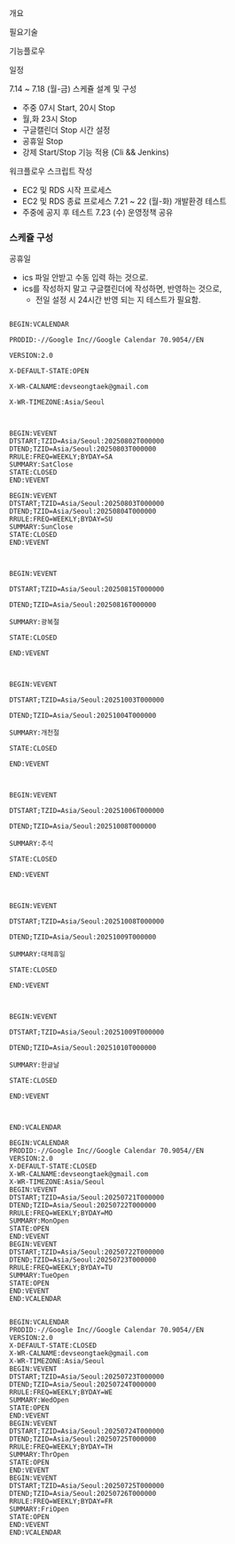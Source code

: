 

개요 


필요기술



기능플로우




일정

7.14 ~ 7.18 (월-금)
스케쥴 설계 및 구성 
- 주중 07시 Start, 20시 Stop
- 월,화 23시 Stop
- 구글캘린더 Stop 시간 설정
- 공휴일 Stop
- 강제 Start/Stop 기능 적용 (Cli && Jenkins)


워크플로우 스크립트 작성
- EC2 및 RDS 시작 프로세스
- EC2 및 RDS 종료 프로세스
7.21 ~ 22 (월-화)
개발환경 테스트
- 주중에 공지 후 테스트
7.23 (수)
운영정책 공유



### 스케쥴 구성


공휴일
- ics 파일 안받고 수동 입력 하는 것으로.
- ics를 작성하지 말고 구글캘린더에 작성하면, 반영하는 것으로,
	- 전일 설정 시 24시간 반영 되는 지 테스트가 필요함.



~~~

BEGIN:VCALENDAR

PRODID:-//Google Inc//Google Calendar 70.9054//EN

VERSION:2.0

X-DEFAULT-STATE:OPEN

X-WR-CALNAME:devseongtaek@gmail.com

X-WR-TIMEZONE:Asia/Seoul



BEGIN:VEVENT
DTSTART;TZID=Asia/Seoul:20250802T000000
DTEND;TZID=Asia/Seoul:20250803T000000
RRULE:FREQ=WEEKLY;BYDAY=SA
SUMMARY:SatClose
STATE:CLOSED
END:VEVENT

BEGIN:VEVENT
DTSTART;TZID=Asia/Seoul:20250803T000000
DTEND;TZID=Asia/Seoul:20250804T000000
RRULE:FREQ=WEEKLY;BYDAY=SU
SUMMARY:SunClose
STATE:CLOSED
END:VEVENT

  

BEGIN:VEVENT

DTSTART;TZID=Asia/Seoul:20250815T000000

DTEND;TZID=Asia/Seoul:20250816T000000

SUMMARY:광복절

STATE:CLOSED

END:VEVENT

  

BEGIN:VEVENT

DTSTART;TZID=Asia/Seoul:20251003T000000

DTEND;TZID=Asia/Seoul:20251004T000000

SUMMARY:개천절

STATE:CLOSED

END:VEVENT

  

BEGIN:VEVENT

DTSTART;TZID=Asia/Seoul:20251006T000000

DTEND;TZID=Asia/Seoul:20251008T000000

SUMMARY:추석

STATE:CLOSED

END:VEVENT

  

BEGIN:VEVENT

DTSTART;TZID=Asia/Seoul:20251008T000000

DTEND;TZID=Asia/Seoul:20251009T000000

SUMMARY:대체휴일

STATE:CLOSED

END:VEVENT

  

BEGIN:VEVENT

DTSTART;TZID=Asia/Seoul:20251009T000000

DTEND;TZID=Asia/Seoul:20251010T000000

SUMMARY:한글날

STATE:CLOSED

END:VEVENT

  

END:VCALENDAR

~~~


~~~
BEGIN:VCALENDAR
PRODID:-//Google Inc//Google Calendar 70.9054//EN
VERSION:2.0
X-DEFAULT-STATE:CLOSED
X-WR-CALNAME:devseongtaek@gmail.com
X-WR-TIMEZONE:Asia/Seoul
BEGIN:VEVENT
DTSTART;TZID=Asia/Seoul:20250721T000000
DTEND;TZID=Asia/Seoul:20250722T000000
RRULE:FREQ=WEEKLY;BYDAY=MO
SUMMARY:MonOpen
STATE:OPEN
END:VEVENT
BEGIN:VEVENT
DTSTART;TZID=Asia/Seoul:20250722T000000
DTEND;TZID=Asia/Seoul:20250723T000000
RRULE:FREQ=WEEKLY;BYDAY=TU
SUMMARY:TueOpen
STATE:OPEN
END:VEVENT
END:VCALENDAR


~~~


~~~
BEGIN:VCALENDAR
PRODID:-//Google Inc//Google Calendar 70.9054//EN
VERSION:2.0
X-DEFAULT-STATE:CLOSED
X-WR-CALNAME:devseongtaek@gmail.com
X-WR-TIMEZONE:Asia/Seoul
BEGIN:VEVENT
DTSTART;TZID=Asia/Seoul:20250723T000000
DTEND;TZID=Asia/Seoul:20250724T000000
RRULE:FREQ=WEEKLY;BYDAY=WE
SUMMARY:WedOpen
STATE:OPEN
END:VEVENT
BEGIN:VEVENT
DTSTART;TZID=Asia/Seoul:20250724T000000
DTEND;TZID=Asia/Seoul:20250725T000000
RRULE:FREQ=WEEKLY;BYDAY=TH
SUMMARY:ThrOpen
STATE:OPEN
END:VEVENT
BEGIN:VEVENT
DTSTART;TZID=Asia/Seoul:20250725T000000
DTEND;TZID=Asia/Seoul:20250726T000000
RRULE:FREQ=WEEKLY;BYDAY=FR
SUMMARY:FriOpen
STATE:OPEN
END:VEVENT
END:VCALENDAR


~~~